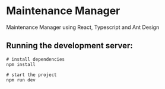 # Maintenance Manager

Maintenance Manager using React, Typescript and Ant Design

## Running the development server:

```
# install dependencies
npm install

# start the project
npm run dev
```
